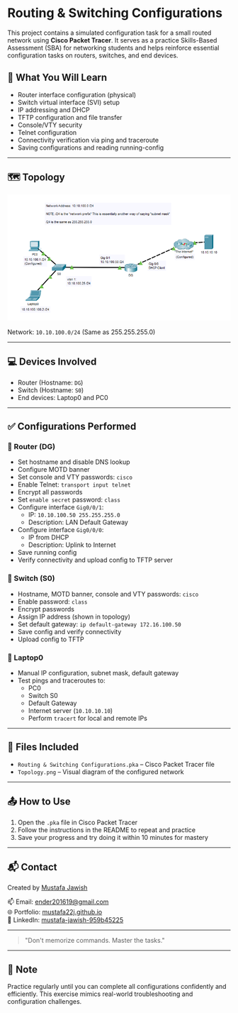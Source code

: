 # Routing & Switching Configurations

This project contains a simulated configuration task for a small routed network using **Cisco Packet Tracer**. It serves as a practice Skills-Based Assessment (SBA) for networking students and helps reinforce essential configuration tasks on routers, switches, and end devices.

## 🧠 What You Will Learn
- Router interface configuration (physical)
- Switch virtual interface (SVI) setup
- IP addressing and DHCP
- TFTP configuration and file transfer
- Console/VTY security
- Telnet configuration
- Connectivity verification via ping and traceroute
- Saving configurations and reading running-config

---

## 🗺️ Topology
![Topology](Topology.png)

Network: `10.10.100.0/24` (Same as 255.255.255.0)

---

## 💻 Devices Involved
- Router (Hostname: `DG`)
- Switch (Hostname: `S0`)
- End devices: Laptop0 and PC0

---

## ✅ Configurations Performed

### 🔹 Router (DG)
- Set hostname and disable DNS lookup
- Configure MOTD banner
- Set console and VTY passwords: `cisco`
- Enable Telnet: `transport input telnet`
- Encrypt all passwords
- Set `enable secret` password: `class`
- Configure interface `Gig0/0/1`:
  - IP: `10.10.100.50 255.255.255.0`
  - Description: LAN Default Gateway
- Configure interface `Gig0/0/0`:
  - IP from DHCP
  - Description: Uplink to Internet
- Save running config
- Verify connectivity and upload config to TFTP server

### 🔹 Switch (S0)
- Hostname, MOTD banner, console and VTY passwords: `cisco`
- Enable password: `class`
- Encrypt passwords
- Assign IP address (shown in topology)
- Set default gateway: `ip default-gateway 172.16.100.50`
- Save config and verify connectivity
- Upload config to TFTP

### 🔹 Laptop0
- Manual IP configuration, subnet mask, default gateway
- Test pings and traceroutes to:
  - PC0
  - Switch S0
  - Default Gateway
  - Internet server (`10.10.10.10`)
  - Perform `tracert` for local and remote IPs

---

## 📂 Files Included
- `Routing & Switching Configurations.pka` – Cisco Packet Tracer file
- `Topology.png` – Visual diagram of the configured network

---

## 📤 How to Use
1. Open the `.pka` file in Cisco Packet Tracer
2. Follow the instructions in the README to repeat and practice
3. Save your progress and try doing it within 10 minutes for mastery

---

## 📬 Contact
Created by [Mustafa Jawish](https://github.com/Mustafa22J)

📫 Email: ender201619@gmail.com  
🌐 Portfolio: [mustafa22j.github.io](https://mustafa22j.github.io)  
💼 LinkedIn: [mustafa-jawish-959b45225](https://linkedin.com/in/mustafa-jawish-959b45225)

---

> "Don't memorize commands. Master the tasks."

---

## 📌 Note
Practice regularly until you can complete all configurations confidently and efficiently. This exercise mimics real-world troubleshooting and configuration challenges.
